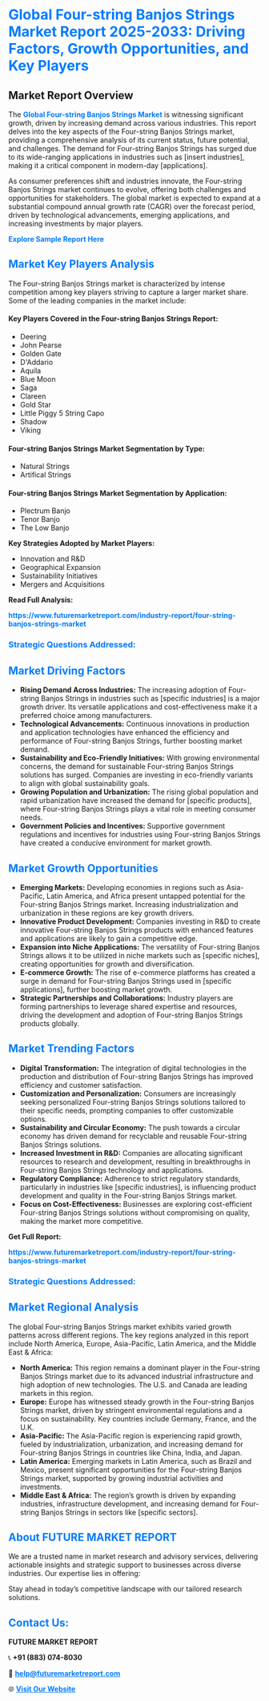 <h1 style="color: #007BFF;">Global Four-string Banjos Strings Market Report 2025-2033: Driving Factors, Growth Opportunities, and Key Players</h1>

<section id="overview">
<h2>Market Report Overview</h2>
<p>The <a href="https://www.futuremarketreport.com/industry-report/four-string-banjos-strings-market" style="color: #007BFF; text-decoration: none;"><strong>Global Four-string Banjos Strings Market</strong></a> is witnessing significant growth, driven by increasing demand across various industries. This report delves into the key aspects of the Four-string Banjos Strings market, providing a comprehensive analysis of its current status, future potential, and challenges. The demand for Four-string Banjos Strings has surged due to its wide-ranging applications in industries such as [insert industries], making it a critical component in modern-day [applications].</p>
<p>As consumer preferences shift and industries innovate, the Four-string Banjos Strings market continues to evolve, offering both challenges and opportunities for stakeholders. The global market is expected to expand at a substantial compound annual growth rate (CAGR) over the forecast period, driven by technological advancements, emerging applications, and increasing investments by major players.</p>
</section>

<section id="overview">
<p><a href="https://www.futuremarketreport.com/request-sample/reportId=89396" style="color: #007BFF; text-decoration: none;"><strong>Explore Sample Report Here</strong></a></p>
</section>

<section id="key-players">
<h2 style="color: #007BFF;">Market Key Players Analysis</h2>
<p>The Four-string Banjos Strings market is characterized by intense competition among key players striving to capture a larger market share. Some of the leading companies in the market include:</p>
<h4>Key Players Covered in the Four-string Banjos Strings Report:</h4>
<ul><li>Deering</li><li>John Pearse</li><li>Golden Gate</li><li>D&#039;Addario</li><li>Aquila</li><li>Blue Moon</li><li>Saga</li><li>Clareen</li><li>Gold Star</li><li>Little Piggy 5 String Capo</li><li>Shadow</li><li>Viking</li></ul>
<h4>Four-string Banjos Strings Market Segmentation by Type:</h4>
<ul><li>Natural Strings</li><li>Artifical Strings</li></ul>

<h4>Four-string Banjos Strings Market Segmentation by Application:</h4>
<ul><li>Plectrum Banjo</li><li>Tenor Banjo</li><li>The Low Banjo</li></ul>
<p><strong>Key Strategies Adopted by Market Players:</strong></p>
<ul>
<li>Innovation and R&D</li>
<li>Geographical Expansion</li>
<li>Sustainability Initiatives</li>
<li>Mergers and Acquisitions</li>
</ul>
</section>

<section>
<p><strong>Read Full Analysis: </strong></p><a href="https://www.futuremarketreport.com/industry-report/four-string-banjos-strings-market" style="color: #007BFF; text-decoration: none;"><strong>https://www.futuremarketreport.com/industry-report/four-string-banjos-strings-market</strong></a>
<h3 style="color: #007BFF;">Strategic Questions Addressed:</h3>
</section>

<section id="driving-factors">
<h2 style="color: #007BFF;">Market Driving Factors</h2>
<ul>
<li><strong>Rising Demand Across Industries:</strong> The increasing adoption of Four-string Banjos Strings in industries such as [specific industries] is a major growth driver. Its versatile applications and cost-effectiveness make it a preferred choice among manufacturers.</li>
<li><strong>Technological Advancements:</strong> Continuous innovations in production and application technologies have enhanced the efficiency and performance of Four-string Banjos Strings, further boosting market demand.</li>
<li><strong>Sustainability and Eco-Friendly Initiatives:</strong> With growing environmental concerns, the demand for sustainable Four-string Banjos Strings solutions has surged. Companies are investing in eco-friendly variants to align with global sustainability goals.</li>
<li><strong>Growing Population and Urbanization:</strong> The rising global population and rapid urbanization have increased the demand for [specific products], where Four-string Banjos Strings plays a vital role in meeting consumer needs.</li>
<li><strong>Government Policies and Incentives:</strong> Supportive government regulations and incentives for industries using Four-string Banjos Strings have created a conducive environment for market growth.</li>
</ul>
</section>

<section id="growth-opportunities">
<h2 style="color: #007BFF;">Market Growth Opportunities</h2>
<ul>
<li><strong>Emerging Markets:</strong> Developing economies in regions such as Asia-Pacific, Latin America, and Africa present untapped potential for the Four-string Banjos Strings market. Increasing industrialization and urbanization in these regions are key growth drivers.</li>
<li><strong>Innovative Product Development:</strong> Companies investing in R&D to create innovative Four-string Banjos Strings products with enhanced features and applications are likely to gain a competitive edge.</li>
<li><strong>Expansion into Niche Applications:</strong> The versatility of Four-string Banjos Strings allows it to be utilized in niche markets such as [specific niches], creating opportunities for growth and diversification.</li>
<li><strong>E-commerce Growth:</strong> The rise of e-commerce platforms has created a surge in demand for Four-string Banjos Strings used in [specific applications], further boosting market growth.</li>
<li><strong>Strategic Partnerships and Collaborations:</strong> Industry players are forming partnerships to leverage shared expertise and resources, driving the development and adoption of Four-string Banjos Strings products globally.</li>
</ul>
</section>

<section id="trending-factors">
<h2 style="color: #007BFF;">Market Trending Factors</h2>
<ul>
<li><strong>Digital Transformation:</strong> The integration of digital technologies in the production and distribution of Four-string Banjos Strings has improved efficiency and customer satisfaction.</li>
<li><strong>Customization and Personalization:</strong> Consumers are increasingly seeking personalized Four-string Banjos Strings solutions tailored to their specific needs, prompting companies to offer customizable options.</li>
<li><strong>Sustainability and Circular Economy:</strong> The push towards a circular economy has driven demand for recyclable and reusable Four-string Banjos Strings solutions.</li>
<li><strong>Increased Investment in R&D:</strong> Companies are allocating significant resources to research and development, resulting in breakthroughs in Four-string Banjos Strings technology and applications.</li>
<li><strong>Regulatory Compliance:</strong> Adherence to strict regulatory standards, particularly in industries like [specific industries], is influencing product development and quality in the Four-string Banjos Strings market.</li>
<li><strong>Focus on Cost-Effectiveness:</strong> Businesses are exploring cost-efficient Four-string Banjos Strings solutions without compromising on quality, making the market more competitive.</li>
</ul>
</section>

<section>
<p><strong>Get Full Report: </strong></p><a href="https://www.futuremarketreport.com/industry-report/four-string-banjos-strings-market" style="color: #007BFF; text-decoration: none;"><strong>https://www.futuremarketreport.com/industry-report/four-string-banjos-strings-market</strong></a>
<h3 style="color: #007BFF;">Strategic Questions Addressed:</h3>
</section>


<section id="regional-analysis">
<h2 style="color: #007BFF;">Market Regional Analysis</h2>
<p>The global Four-string Banjos Strings market exhibits varied growth patterns across different regions. The key regions analyzed in this report include North America, Europe, Asia-Pacific, Latin America, and the Middle East & Africa:</p>
<ul>
<li><strong>North America:</strong> This region remains a dominant player in the Four-string Banjos Strings market due to its advanced industrial infrastructure and high adoption of new technologies. The U.S. and Canada are leading markets in this region.</li>
<li><strong>Europe:</strong> Europe has witnessed steady growth in the Four-string Banjos Strings market, driven by stringent environmental regulations and a focus on sustainability. Key countries include Germany, France, and the U.K.</li>
<li><strong>Asia-Pacific:</strong> The Asia-Pacific region is experiencing rapid growth, fueled by industrialization, urbanization, and increasing demand for Four-string Banjos Strings in countries like China, India, and Japan.</li>
<li><strong>Latin America:</strong> Emerging markets in Latin America, such as Brazil and Mexico, present significant opportunities for the Four-string Banjos Strings market, supported by growing industrial activities and investments.</li>
<li><strong>Middle East & Africa:</strong> The region’s growth is driven by expanding industries, infrastructure development, and increasing demand for Four-string Banjos Strings in sectors like [specific sectors].</li>
</ul>
</section>

<footer>
<h2 style="color: #007BFF;">About FUTURE MARKET REPORT</h2>
<p>We are a trusted name in market research and advisory services, delivering actionable insights and strategic support to businesses across diverse industries. Our expertise lies in offering:</p>

<p>Stay ahead in today’s competitive landscape with our tailored research solutions.</p>

<h2 style="color: #007BFF;">Contact Us:</h2>
<p><strong>FUTURE MARKET REPORT</strong></p>
<p>📞 <strong>+91 (883) 074-8030</strong></p>
<p>📧 <strong><a href="mailto:help@futuremarketreport.com" style="color: #007BFF;">help@futuremarketreport.com</a></strong></p>
<p>🌐 <strong><a href="https://www.futuremarketreport.com/" style="color: #007BFF;">Visit Our Website</a></strong></p>
</footer>